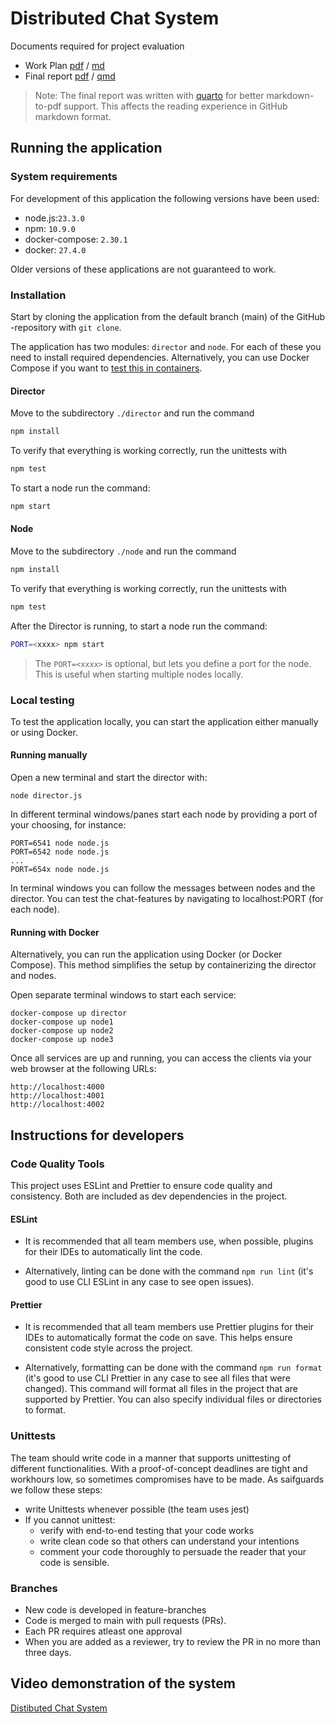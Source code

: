 # Distributed Chat System 

Documents required for project evaluation
- Work Plan [pdf](./docs/work-plan.pdf) / [md](./docs/work-plan.md)
- Final report [pdf](./docs/final-report.pdf) / [qmd](./docs/final-report.qmd)

> Note: The final report was written with [quarto](https://quarto.org/) for better markdown-to-pdf support. This affects the reading experience in GitHub markdown format. 


## Running the application

### System requirements 

For development of this application the following versions have been used:
- node.js:`23.3.0` 
- npm: `10.9.0`
- docker-compose: `2.30.1` 
- docker: `27.4.0`

Older versions of these applications are not guaranteed to work.

### Installation

Start by cloning the application from the default branch (main) of the GitHub -repository with `git clone`.

The application has two modules: `director` and `node`. For each of these you need to install required dependencies. Alternatively, you can use Docker Compose if you want to [test this in containers](#running-with-docker).

#### Director
Move to the subdirectory `./director` and run the command 

```bash
npm install
```

To verify that everything is working correctly, run the unittests with 

```bash
npm test
```
To start a node run the command:
```bash
npm start
```

#### Node

Move to the subdirectory `./node` and run the command 

```bash
npm install
```

To verify that everything is working correctly, run the unittests with 

```bash
npm test
```

After the Director is running, to start a node run the command:

```bash
PORT=<xxxx> npm start
```

> The `PORT=<xxxx>` is optional, but lets you define a port for the node. This is useful when starting multiple nodes locally. 

### Local testing

To test the application locally, you can start the application either manually or using Docker.

#### Running manually

Open a new terminal and start the director with:
```
node director.js
```

In different terminal windows/panes start each node by providing a port of your choosing, for instance:
```
PORT=6541 node node.js
PORT=6542 node node.js
...
PORT=654x node node.js
```

In terminal windows you can follow the messages between nodes and the director. You can test the chat-features by navigating to localhost:PORT (for each node). 

#### Running with Docker

Alternatively, you can run the application using Docker (or Docker Compose). This method simplifies the setup by containerizing the director and nodes.

Open separate terminal windows to start each service:
```
docker-compose up director
docker-compose up node1
docker-compose up node2
docker-compose up node3
```
Once all services are up and running, you can access the clients via your web browser at the following URLs:
```
http://localhost:4000
http://localhost:4001
http://localhost:4002
```
## Instructions for developers

### Code Quality Tools

This project uses ESLint and Prettier to ensure code quality and consistency. Both are included as dev dependencies in the project.


#### ESLint

- It is recommended that all team members use, when possible, plugins for their IDEs to automatically lint the code.

- Alternatively, linting can be done with the command `npm run lint` (it's good to use CLI ESLint in any case to see open issues).


#### Prettier

- It is recommended that all team members use Prettier plugins for their IDEs to automatically format the code on save. This helps ensure consistent code style across the project.

- Alternatively, formatting can be done with the command `npm run format` (it's good to use CLI Prettier in any case to see all files that were changed). This command will format all files in the project that are supported by Prettier. You can also specify individual files or directories to format.

### Unittests
The team should write code in a manner that supports unittesting of different functionalities. With a proof-of-concept deadlines are tight and workhours low, so sometimes compromises have to be made. As saifguards we follow these steps:
- write Unittests whenever possible (the team uses jest)
- If you cannot unittest:  
  - verify with end-to-end testing that your code works
  - write clean code so that others can understand your intentions
  - comment your code thoroughly to persuade the reader that your code is sensible. 

### Branches
- New code is developed in feature-branches
- Code is merged to main with pull requests (PRs). 
- Each PR requires atleast one approval
- When you are added as a reviewer, try to review the PR in no more than three days. 


## Video demonstration of the system

[Distibuted Chat System](https://youtu.be/6TNCDECRa38)
